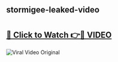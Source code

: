 ## stormigee-leaked-video 

# <h2><a href="http://freeplayer.one?title=stormigee-leaked-video&ref=21J">🔗 Click to Watch 👉🔴 VIDEO</a></h2>

<a href="http://freeplayer.one?title=stormigee-leaked-video&ref=21J" rel="nofollow" data-target="animated-image.originalLink"><img src="https://i.ibb.co.com/xMMVF88/686577567.gif" alt="Viral Video Original" style="max-width: 100%; display: inline-block;" data-target="animated-image.originalImage"></a>

